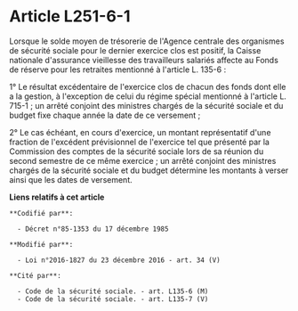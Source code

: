 # Article L251-6-1

Lorsque le solde moyen de trésorerie de l'Agence centrale des organismes de sécurité sociale pour le dernier exercice clos
est positif, la Caisse nationale d'assurance vieillesse des travailleurs salariés affecte au Fonds de réserve pour les
retraites mentionné à l'article L. 135-6 :

1° Le résultat excédentaire de l'exercice clos de chacun des fonds dont elle a la gestion, à l'exception de celui du régime
spécial mentionné à l'article L. 715-1 ; un arrêté conjoint des ministres chargés de la sécurité sociale et du budget fixe
chaque année la date de ce versement ;

2° Le cas échéant, en cours d'exercice, un montant représentatif d'une fraction de l'excédent prévisionnel de l'exercice tel
que présenté par la Commission des comptes de la sécurité sociale lors de sa réunion du second semestre de ce même exercice ;
un arrêté conjoint des ministres chargés de la sécurité sociale et du budget détermine les montants à verser ainsi que les
dates de versement.

**Liens relatifs à cet article**

	**Codifié par**:

	  - Décret n°85-1353 du 17 décembre 1985

	**Modifié par**:

	  - Loi n°2016-1827 du 23 décembre 2016 - art. 34 (V)

	**Cité par**:

	  - Code de la sécurité sociale. - art. L135-6 (M)
	  - Code de la sécurité sociale. - art. L135-7 (V)
